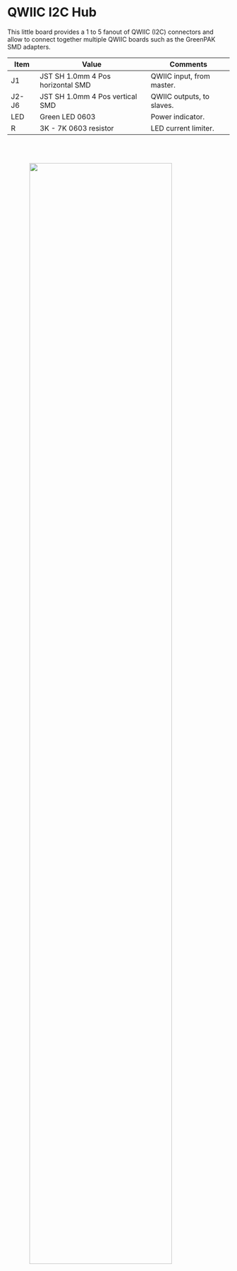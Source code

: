 # QWIIC I2C Hub

This little board provides a 1 to 5 fanout of QWIIC (I2C) connectors and allow to connect together multiple QWIIC boards such as the GreenPAK SMD adapters.


Item | Value | Comments
---|---|---
J1  |JST SH 1.0mm 4 Pos horizontal SMD | QWIIC input, from master.
J2- J6 |JST SH 1.0mm 4 Pos vertical SMD | QWIIC outputs, to slaves.
LED | Green LED  0603| Power indicator.
R | 3K - 7K 0603 resistor | LED current limiter.

<br>

<br>

<img  src="https://raw.githubusercontent.com/zapta/greenpak_misc/main/qwiic_hub/qwiic_hub.png"
      style="display: block;margin-left: auto;margin-right: auto;width: 80%;" />


